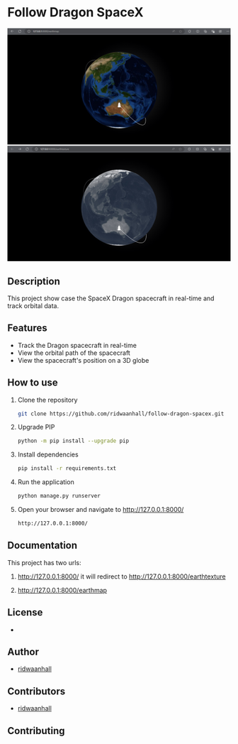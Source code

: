 # Follow Dragon SpaceX

![earthmap](images/earthmap.png)
![earthtexture](images/earthtexture.png)

## Description

This project show case the SpaceX Dragon spacecraft in real-time and track orbital data.

## Features

- Track the Dragon spacecraft in real-time
- View the orbital path of the spacecraft
- View the spacecraft's position on a 3D globe

## How to use

1. Clone the repository

    ```bash
    git clone https://github.com/ridwaanhall/follow-dragon-spacex.git
    ```

2. Upgrade PIP

    ```bash
    python -m pip install --upgrade pip
    ```

3. Install dependencies

    ```bash
    pip install -r requirements.txt
    ```

4. Run the application

    ```bash
    python manage.py runserver
    ```

5. Open your browser and navigate to <http://127.0.0.1:8000/>

    ```bash
    http://127.0.0.1:8000/
    ```

## Documentation

This project has two urls:

1. <http://127.0.0.1:8000/> it will redirect to <http://127.0.0.1:8000/earthtexture>

2. <http://127.0.0.1:8000/earthmap>

## License

-

## Author

- [ridwaanhall](https://github.com/ridwaanhall)

## Contributors

- [ridwaanhall](https://github.com/ridwaanhall)

## Contributing
